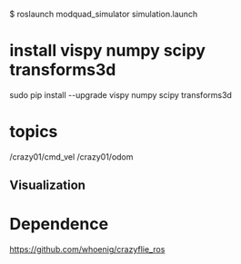 



$ roslaunch modquad_simulator simulation.launch


# install vispy numpy scipy transforms3d
sudo pip install --upgrade vispy numpy scipy transforms3d



# topics
/crazy01/cmd_vel
/crazy01/odom



## Visualization


# Dependence
https://github.com/whoenig/crazyflie_ros